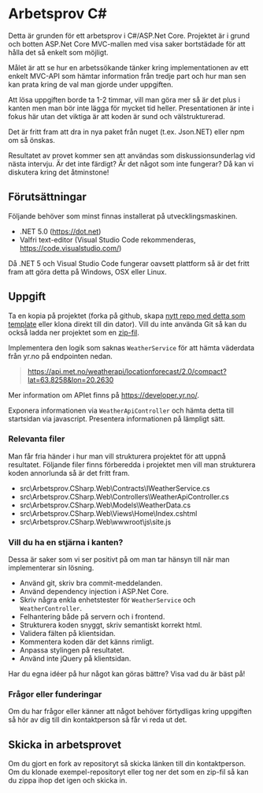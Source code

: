# Arbetsprov C#

Detta är grunden för ett arbetsprov i C#/ASP.Net Core. Projektet är i grund och
botten ASP<span>.Net Core MVC-mallen med visa saker bortstädade för att hålla det
så enkelt som möjligt.

Målet är att se hur en arbetssökande tänker kring implementationen av ett enkelt
MVC-API som hämtar information från tredje part och hur man sen kan prata kring
de val man gjorde under uppgiften.

Att lösa uppgiften borde ta 1-2 timmar, vill man göra mer så är det plus i kanten
men man bör inte lägga för mycket tid heller. Presentationen är inte i fokus här
utan det viktiga är att koden är sund och välstrukturerad.

Det är fritt fram att dra in nya paket från nuget (t.ex. Json.NET) eller npm om
så önskas.

Resultatet av provet kommer sen att användas som diskussionsunderlag vid nästa
intervju. Är det inte färdigt? Är det något som inte fungerar? Då kan vi diskutera
kring det åtminstone!

## Förutsättningar

Följande behöver som minst finnas installerat på utvecklingsmaskinen.

* .NET 5.0 (https://dot.net)
* Valfri text-editor (Visual Studio Code rekommenderas, https://code.visualstudio.com/)

Då .NET 5 och Visual Studio Code fungerar oavsett plattform så är det fritt fram
att göra detta på Windows, OSX eller Linux.

## Uppgift

Ta en kopia på projektet (forka på github, skapa
[nytt repo med detta som template](https://github.com/xlent-norr/arbetsprov-csharp/generate)
eller klona direkt till din dator). Vill du inte använda Git så kan du också ladda
ner projektet som en
[zip-fil](https://github.com/xlent-norr/arbetsprov-csharp/archive/refs/heads/main.zip).

Implementera den logik som saknas `WeatherService` för att hämta väderdata från
yr.no på endpointen nedan.

> https://api.met.no/weatherapi/locationforecast/2.0/compact?lat=63.8258&lon=20.2630

Mer information om APIet finns på https://developer.yr.no/.

Exponera informationen via `WeatherApiController` och hämta detta till startsidan
via javascript. Presentera informationen på lämpligt sätt.

### Relevanta filer

Man får fria händer i hur man vill strukturera projektet för att uppnå resultatet.
Följande filer finns förberedda i projektet men vill man strukturera koden annorlunda
så är det fritt fram.

* src\Arbetsprov<span>.CSharp.Web\Contracts\IWeatherService.cs
* src\Arbetsprov<span>.CSharp.Web\Controllers\WeatherApiController.cs
* src\Arbetsprov<span>.CSharp.Web\Models\WeatherData.cs
* src\Arbetsprov<span>.CSharp.Web\Views\Home\Index.cshtml
* src\Arbetsprov<span>.CSharp.Web\wwwroot\js\site.js

### Vill du ha en stjärna i kanten?

Dessa är saker som vi ser positivt på om man tar hänsyn till när man implementerar
sin lösning.

* Använd git, skriv bra commit-meddelanden.
* Använd dependency injection i ASP<span>.Net Core.
* Skriv några enkla enhetstester för `WeatherService` och `WeatherController`.
* Felhantering både på servern och i frontend.
* Strukturera koden snyggt, skriv semantiskt korrekt html.
* Validera fälten på klientsidan.
* Kommentera koden där det känns rimligt.
* Anpassa stylingen på resultatet.
* Använd inte jQuery på klientsidan.

Har du egna idéer på hur något kan göras bättre? Visa vad du är bäst på!

### Frågor eller funderingar

Om du har frågor eller känner att något behöver förtydligas kring uppgiften så
hör av dig till din kontaktperson så får vi reda ut det.

## Skicka in arbetsprovet

Om du gjort en fork av repositoryt så skicka länken till din kontaktperson. Om du
klonade exempel-repositoryt eller tog ner det som en zip-fil så kan du zippa ihop
det igen och skicka in.
